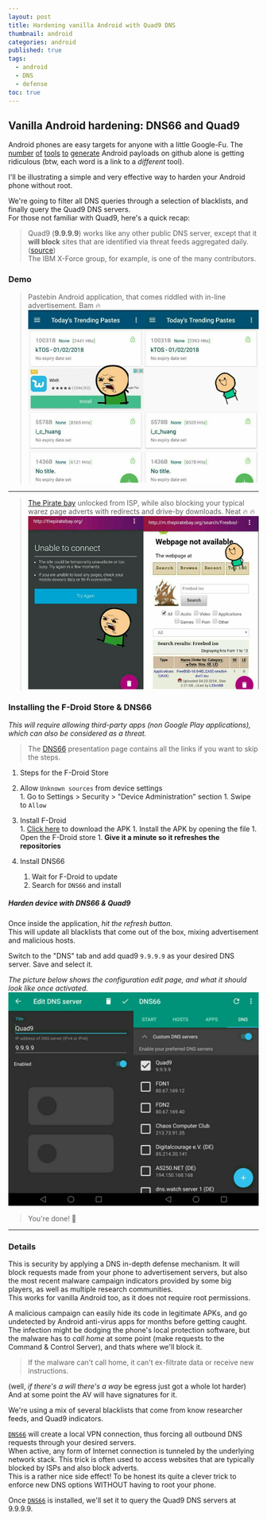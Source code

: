 ```yaml
---
layout: post
title: Hardening vanilla Android with Quad9 DNS
thumbnail: android
categories: android
published: true
tags:
  - android
  - DNS
  - defense
toc: true
---
```


## Vanilla Android hardening: DNS66 and Quad9

Android phones are easy targets for anyone with a little Google-Fu. The [number](https://github.com/AaronVigal/Metasploit-Android) [of](https://github.com/giovannicolonna/msfvenom-backdoor-android) [tools](https://github.com/AhMyth/AhMyth-Android-RAT) [to](https://github.com/Screetsec/TheFatRat) [generate](https://github.com/DoctorsHacking/Argus-RAT) Android payloads on github alone is getting ridiculous (btw, each word is a link to a *different* tool).

I'll be illustrating a simple and very effective way to harden your Android phone without root.  

We're going to filter all DNS queries through a selection of blacklists, and finally query the Quad9 DNS servers.  
For those not familiar with Quad9, here's a quick recap:
> Quad9 (**9.9.9.9**) works like any other public DNS server, except that it **will block** sites that are identified via threat feeds aggregated daily.  ([source](https://arstechnica.com/information-technology/2017/11/new-quad9-dns-service-blocks-malicious-domains-for-everyone/))  
> The IBM X-Force group, for example, is one of the many contributors.

### Demo

> Pastebin Android application, that comes riddled with in-line advertisement. Bam :fire: ![pastebin](https://github.com/khast3x/khast3x.github.io/blob/master/assets/demo/pastebin_all.jpg?raw=true)

------

> [The Pirate bay](thepiratebay.org) unlocked from ISP, while also blocking your typical warez page adverts with redirects and drive-by downloads. Neat :fire: :fire: ![tpb](https://github.com/khast3x/khast3x.github.io/blob/master/assets/demo/tpb_all.jpg?raw=true)



### Installing the F-Droid Store & DNS66

*This will require allowing third-party apps (non Google Play applications), which can also be considered as a threat.*

> The [DNS66](https://f-droid.org/en/packages/org.jak_linux.dns66/) presentation page contains all the links if you want to skip the steps.

1. Steps for the F-Droid Store  
  1. Allow `Unknown sources` from device settings  
  	1. Go to Settings > Security > "Device Administration" section
  	1. Swipe to `Allow`

  1. Install F-Droid  
  	1. [Click here](https://f-droid.org/FDroid.apk) to download the APK
  	1. Install the APK by opening the file
  	1. Open the F-Droid store
  	1. **Give it a minute so it refreshes the repositories**

1. Install DNS66  
	1. Wait for F-Droid to update
	1. Search for `DNS66` and install

##### Harden device with DNS66 & Quad9

Once inside the application, *hit the refresh button*.  
This will update all blacklists that come out of the box, mixing advertisement and malicious hosts.  


Switch to the "DNS" tab and add quad9 ```9.9.9.9``` as your desired DNS server.
Save and select it.  

*The picture below shows the configuration edit page, and what it should look like once activated.*
![quad9](https://github.com/khast3x/khast3x.github.io/blob/master/assets/demo/quad9_all.jpg?raw=true)  


>You're done! :clap:

-----
### Details

This is security by applying a DNS in-depth defense mechanism. It will block requests made from your phone to advertisement servers, but also the most recent malware campaign indicators provided by some big players, as well as multiple research communities.  
This works for vanilla Android too, as it does not require root permissions.  

A malicious campaign can easily hide its code in legitimate APKs, and go undetected by Android anti-virus apps for months before getting caught. The infection might be dodging the phone's local protection software, but the malware has to *call home* at some point (make requests to the Command & Control Server), and thats where we'll block it.  

> If the malware can't call home, it can't ex-filtrate data or receive new instructions.  

(well, *if there's a will there's a way* be egress just got a whole lot harder) And at some point the AV will have signatures for it.  

We're using a mix of several blacklists that come from know researcher feeds, and Quad9 indicators.  


 [`DNS66`](https://f-droid.org/en/packages/org.jak_linux.dns66/)  will create a local VPN connection, thus forcing all outbound DNS requests through your desired servers.  
When active, any form of Internet connection is tunneled by the underlying network stack. This trick is often used to access websites that are typically blocked by ISPs and also block adverts.  
This is a rather nice side effect!
To be honest its quite a clever trick to enforce new DNS options WITHOUT having to root your phone.  

Once [`DNS66`](https://f-droid.org/en/packages/org.jak_linux.dns66/) is installed, we'll set it to query the Quad9 DNS servers at 9.9.9.9.
